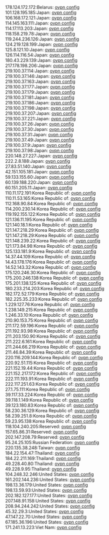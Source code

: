 178.124.172.172:Belarus: [ovpn config](vpn/178_124_172_172.ovpn)  
101.128.195.185:Japan: [ovpn config](vpn/101_128_195_185.ovpn)  
106.168.172.121:Japan: [ovpn config](vpn/106_168_172_121.ovpn)  
114.145.163.111:Japan: [ovpn config](vpn/114_145_163_111.ovpn)  
114.17.113.203:Japan: [ovpn config](vpn/114_17_113_203.ovpn)  
118.158.219.78:Japan: [ovpn config](vpn/118_158_219_78.ovpn)  
119.244.236.126:Japan: [ovpn config](vpn/119_244_236_126.ovpn)  
124.219.128.199:Japan: [ovpn config](vpn/124_219_128_199.ovpn)  
125.8.121.10:Japan: [ovpn config](vpn/125_8_121_10.ovpn)  
126.114.116.54:Japan: [ovpn config](vpn/126_114_116_54.ovpn)  
180.43.229.139:Japan: [ovpn config](vpn/180_43_229_139.ovpn)  
217.178.198.206:Japan: [ovpn config](vpn/217_178_198_206.ovpn)  
219.100.37.114:Japan: [ovpn config](vpn/219_100_37_114.ovpn)  
219.100.37.146:Japan: [ovpn config](vpn/219_100_37_146.ovpn)  
219.100.37.163:Japan: [ovpn config](vpn/219_100_37_163.ovpn)  
219.100.37.177:Japan: [ovpn config](vpn/219_100_37_177.ovpn)  
219.100.37.179:Japan: [ovpn config](vpn/219_100_37_179.ovpn)  
219.100.37.181:Japan: [ovpn config](vpn/219_100_37_181.ovpn)  
219.100.37.186:Japan: [ovpn config](vpn/219_100_37_186.ovpn)  
219.100.37.198:Japan: [ovpn config](vpn/219_100_37_198.ovpn)  
219.100.37.207:Japan: [ovpn config](vpn/219_100_37_207.ovpn)  
219.100.37.221:Japan: [ovpn config](vpn/219_100_37_221.ovpn)  
219.100.37.26:Japan: [ovpn config](vpn/219_100_37_26.ovpn)  
219.100.37.30:Japan: [ovpn config](vpn/219_100_37_30.ovpn)  
219.100.37.31:Japan: [ovpn config](vpn/219_100_37_31.ovpn)  
219.100.37.49:Japan: [ovpn config](vpn/219_100_37_49.ovpn)  
219.100.37.9:Japan: [ovpn config](vpn/219_100_37_9.ovpn)  
219.100.37.98:Japan: [ovpn config](vpn/219_100_37_98.ovpn)  
220.148.27.227:Japan: [ovpn config](vpn/220_148_27_227.ovpn)  
222.2.8.188:Japan: [ovpn config](vpn/222_2_8_188.ovpn)  
27.83.51.140:Japan: [ovpn config](vpn/27_83_51_140.ovpn)  
42.151.105.181:Japan: [ovpn config](vpn/42_151_105_181.ovpn)  
59.133.155.60:Japan: [ovpn config](vpn/59_133_155_60.ovpn)  
60.139.188.220:Japan: [ovpn config](vpn/60_139_188_220.ovpn)  
60.151.205.11:Japan: [ovpn config](vpn/60_151_205_11.ovpn)  
110.11.172.191:Korea Republic of: [ovpn config](vpn/110_11_172_191.ovpn)  
110.11.53.165:Korea Republic of: [ovpn config](vpn/110_11_53_165.ovpn)  
112.168.90.84:Korea Republic of: [ovpn config](vpn/112_168_90_84.ovpn)  
114.200.230.14:Korea Republic of: [ovpn config](vpn/114_200_230_14.ovpn)  
119.192.155.122:Korea Republic of: [ovpn config](vpn/119_192_155_122.ovpn)  
121.136.11.195:Korea Republic of: [ovpn config](vpn/121_136_11_195.ovpn)  
121.140.18.1:Korea Republic of: [ovpn config](vpn/121_140_18_1.ovpn)  
121.147.218.29:Korea Republic of: [ovpn config](vpn/121_147_218_29.ovpn)  
121.147.218.29:Korea Republic of: [ovpn config](vpn/121_147_218_29.ovpn)  
121.148.239.22:Korea Republic of: [ovpn config](vpn/121_148_239_22.ovpn)  
121.173.84.98:Korea Republic of: [ovpn config](vpn/121_173_84_98.ovpn)  
125.133.181.9:Korea Republic of: [ovpn config](vpn/125_133_181_9.ovpn)  
14.37.44.109:Korea Republic of: [ovpn config](vpn/14_37_44_109.ovpn)  
14.43.178.176:Korea Republic of: [ovpn config](vpn/14_43_178_176.ovpn)  
14.52.143.32:Korea Republic of: [ovpn config](vpn/14_52_143_32.ovpn)  
175.120.246.30:Korea Republic of: [ovpn config](vpn/175_120_246_30.ovpn)  
175.200.246.138:Korea Republic of: [ovpn config](vpn/175_200_246_138.ovpn)  
175.201.138.125:Korea Republic of: [ovpn config](vpn/175_201_138_125.ovpn)  
180.233.214.203:Korea Republic of: [ovpn config](vpn/180_233_214_203.ovpn)  
182.172.52.179:Korea Republic of: [ovpn config](vpn/182_172_52_179.ovpn)  
182.225.35.233:Korea Republic of: [ovpn config](vpn/182_225_35_233.ovpn)  
1.229.127.76:Korea Republic of: [ovpn config](vpn/1_229_127_76.ovpn)  
1.238.149.215:Korea Republic of: [ovpn config](vpn/1_238_149_215.ovpn)  
1.246.33.10:Korea Republic of: [ovpn config](vpn/1_246_33_10.ovpn)  
210.90.153.75:Korea Republic of: [ovpn config](vpn/210_90_153_75.ovpn)  
211.172.59.196:Korea Republic of: [ovpn config](vpn/211_172_59_196.ovpn)  
211.192.93.98:Korea Republic of: [ovpn config](vpn/211_192_93_98.ovpn)  
211.203.150.90:Korea Republic of: [ovpn config](vpn/211_203_150_90.ovpn)  
211.222.6.161:Korea Republic of: [ovpn config](vpn/211_222_6_161.ovpn)  
211.244.66.219:Korea Republic of: [ovpn config](vpn/211_244_66_219.ovpn)  
211.46.84.39:Korea Republic of: [ovpn config](vpn/211_46_84_39.ovpn)  
220.116.209.144:Korea Republic of: [ovpn config](vpn/220_116_209_144.ovpn)  
220.92.51.115:Korea Republic of: [ovpn config](vpn/220_92_51_115.ovpn)  
221.152.19.44:Korea Republic of: [ovpn config](vpn/221_152_19_44.ovpn)  
221.152.217.172:Korea Republic of: [ovpn config](vpn/221_152_217_172.ovpn)  
222.111.193.91:Korea Republic of: [ovpn config](vpn/222_111_193_91.ovpn)  
222.117.251.63:Korea Republic of: [ovpn config](vpn/222_117_251_63.ovpn)  
27.1.75.111:Korea Republic of: [ovpn config](vpn/27_1_75_111.ovpn)  
39.117.33.224:Korea Republic of: [ovpn config](vpn/39_117_33_224.ovpn)  
39.118.1.149:Korea Republic of: [ovpn config](vpn/39_118_1_149.ovpn)  
39.123.180.83:Korea Republic of: [ovpn config](vpn/39_123_180_83.ovpn)  
58.230.36.129:Korea Republic of: [ovpn config](vpn/58_230_36_129.ovpn)  
58.239.251.8:Korea Republic of: [ovpn config](vpn/58_239_251_8.ovpn)  
59.23.95.138:Korea Republic of: [ovpn config](vpn/59_23_95_138.ovpn)  
118.104.240.205:Reserved: [ovpn config](vpn/118_104_240_205.ovpn)  
157.65.86.31:Reserved: [ovpn config](vpn/157_65_86_31.ovpn)  
202.147.208.79:Reserved: [ovpn config](vpn/202_147_208_79.ovpn)  
95.24.25.105:Russian Federation: [ovpn config](vpn/95_24_25_105.ovpn)  
220.135.38.248:Taiwan: [ovpn config](vpn/220_135_38_248.ovpn)  
184.22.154.47:Thailand: [ovpn config](vpn/184_22_154_47.ovpn)  
184.22.211.169:Thailand: [ovpn config](vpn/184_22_211_169.ovpn)  
49.228.40.80:Thailand: [ovpn config](vpn/49_228_40_80.ovpn)  
49.228.9.95:Thailand: [ovpn config](vpn/49_228_9_95.ovpn)  
104.248.32.246:United States: [ovpn config](vpn/104_248_32_246.ovpn)  
161.202.144.236:United States: [ovpn config](vpn/161_202_144_236.ovpn)  
198.13.36.179:United States: [ovpn config](vpn/198_13_36_179.ovpn)  
198.13.59.93:United States: [ovpn config](vpn/198_13_59_93.ovpn)  
202.182.127.177:United States: [ovpn config](vpn/202_182_127_177.ovpn)  
207.148.91.158:United States: [ovpn config](vpn/207_148_91_158.ovpn)  
208.94.244.242:United States: [ovpn config](vpn/208_94_244_242.ovpn)  
45.32.29.3:United States: [ovpn config](vpn/45_32_29_3.ovpn)  
47.147.22.70:United States: [ovpn config](vpn/47_147_22_70.ovpn)  
67.185.36.196:United States: [ovpn config](vpn/67_185_36_196.ovpn)  
171.241.13.223:Viet Nam: [ovpn config](vpn/171_241_13_223.ovpn)  
